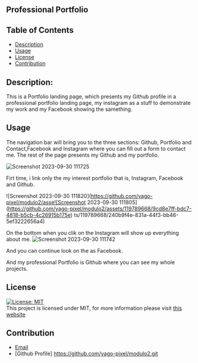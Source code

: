 ## Professional Portfolio

## Table of Contents

- [Description](#description)
- [Usage](#usage)
- [License](#license)
- [Contribution](#contribution)


## Description:

This is a Portfolio landing page, which presents my Github profile in a professional portfolio landing page, my instagram as a stuff to demonstrate my work and my Facebook showing the samething.

## Usage

The navigation bar will bring you to the three sections: Github, Portfolio and Contact,Facebook and Instagram where you can fill out a form to contact me. The rest of the page presents my Github and my portfolio.

![Screenshot 2023-09-30 111725](https://github.com/yago-pixel/modulo2/assets/119789668/609307f2-7a67-41b2-9a6d-46868554d986)

Firt time, i link only the my interest portfolio that is, Instagram, Facebook and Github.


![Screenshot 2023-09-30 111820](https://github.com/yago-pixel/modulo2/asse![Screenshot 2023-09-30 111805](https://github.com/yago-pixel/modulo2/assets/119789668/9cd8e7ff-bdc7-4818-b5cb-4c26915b175e)
ts/119789668/240b9f4e-831a-44f3-bb46-5ef3222656a4)


On the bottom when you clik on the Instagram will show up everything about me.
![Screenshot 2023-09-30 111742](https://github.com/yago-pixel/modulo2/assets/119789668/4c24e156-7039-4f99-b9e0-7ae5289c1024)



And you can continue look on the as Facebook.


And my professional Portfolio is Github where you can see my whole projects.

## License

[![License: MIT](https://img.shields.io/badge/License-MIT-yellow.svg)](https://opensource.org/licenses/MIT) <br>
This project is licensed under MIT, for more information please visit [this website](https://opensource.org/licenses/MIT)

## Contribution
- [Email](yagolira02@hotmail.com)
- [Github Profile] https://github.com/yago-pixel/modulo2.git
